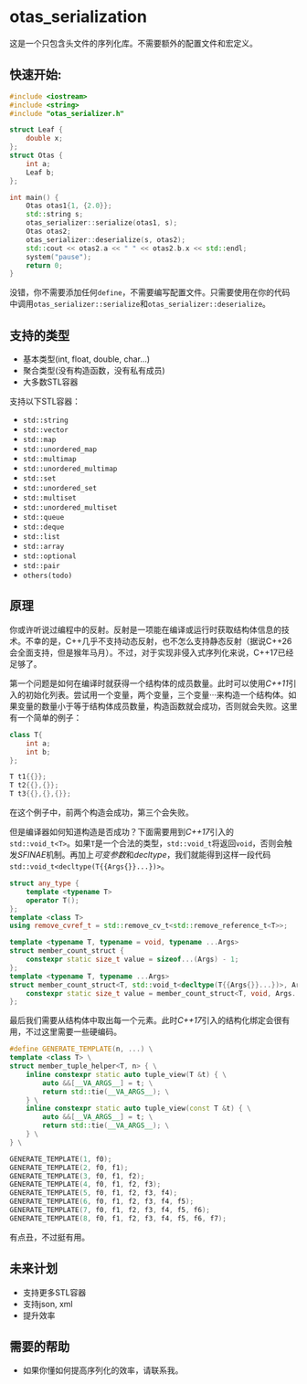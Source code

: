 # otas_serialization

这是一个只包含头文件的序列化库。不需要额外的配置文件和宏定义。

## 快速开始:
```cpp
#include <iostream>
#include <string>
#include "otas_serializer.h"

struct Leaf {
    double x;
};
struct Otas {
    int a;
    Leaf b;
};

int main() {
    Otas otas1{1, {2.0}};
    std::string s;
    otas_serializer::serialize(otas1, s);
    Otas otas2;
    otas_serializer::deserialize(s, otas2);
    std::cout << otas2.a << " " << otas2.b.x << std::endl;
    system("pause");
    return 0;
}
```
没错，你不需要添加任何`define`，不需要编写配置文件。只需要使用在你的代码中调用`otas_serializer::serialize`和`otas_serializer::deserialize`。

## 支持的类型
- 基本类型(int, float, double, char...)
- 聚合类型(没有构造函数，没有私有成员)
- 大多数STL容器

支持以下STL容器：
- `std::string`
- `std::vector`
- `std::map`
- `std::unordered_map`
- `std::multimap`
- `std::unordered_multimap`
- `std::set`
- `std::unordered_set`
- `std::multiset`
- `std::unordered_multiset`
- `std::queue`
- `std::deque`
- `std::list`
- `std::array`
- `std::optional`
- `std::pair`
- `others(todo)`

## 原理
你或许听说过编程中的反射。反射是一项能在编译或运行时获取结构体信息的技术。不幸的是，C++几乎不支持动态反射，也不怎么支持静态反射（据说C++26会全面支持，但是猴年马月）。不过，对于实现非侵入式序列化来说，C++17已经足够了。

第一个问题是如何在编译时就获得一个结构体的成员数量。此时可以使用*C++11*引入的初始化列表。尝试用一个变量，两个变量，三个变量···来构造一个结构体。如果变量的数量小于等于结构体成员数量，构造函数就会成功，否则就会失败。这里有一个简单的例子：

```cpp
class T{
    int a;
    int b;
};

T t1{{}};
T t2{{},{}};
T t3{{},{},{}};
```
在这个例子中，前两个构造会成功，第三个会失败。

但是编译器如何知道构造是否成功？下面需要用到*C++17*引入的`std::void_t<T>`。如果`T`是一个合法的类型，`std::void_t`将返回`void`，否则会触发*SFINAE*机制。再加上*可变参数*和*decltype*，我们就能得到这样一段代码`std::void_t<decltype(T{{Args{}}...})>`。
```cpp
struct any_type {
    template <typename T>
    operator T();
};
template <class T>
using remove_cvref_t = std::remove_cv_t<std::remove_reference_t<T>>;

template <typename T, typename = void, typename ...Args>
struct member_count_struct {
    constexpr static size_t value = sizeof...(Args) - 1;
};
template <typename T, typename ...Args>
struct member_count_struct<T, std::void_t<decltype(T{{Args{}}...})>, Args...> {
    constexpr static size_t value = member_count_struct<T, void, Args..., any_type>::value;
};
```
最后我们需要从结构体中取出每一个元素。此时*C++17*引入的结构化绑定会很有用，不过这里需要一些硬编码。
```cpp
#define GENERATE_TEMPLATE(n, ...) \
template <class T> \
struct member_tuple_helper<T, n> { \
    inline constexpr static auto tuple_view(T &t) { \
        auto &&[__VA_ARGS__] = t; \
        return std::tie(__VA_ARGS__); \
    } \
    inline constexpr static auto tuple_view(const T &t) { \
        auto &&[__VA_ARGS__] = t; \
        return std::tie(__VA_ARGS__); \
    } \
} \

GENERATE_TEMPLATE(1, f0);
GENERATE_TEMPLATE(2, f0, f1);
GENERATE_TEMPLATE(3, f0, f1, f2);
GENERATE_TEMPLATE(4, f0, f1, f2, f3);
GENERATE_TEMPLATE(5, f0, f1, f2, f3, f4);
GENERATE_TEMPLATE(6, f0, f1, f2, f3, f4, f5);
GENERATE_TEMPLATE(7, f0, f1, f2, f3, f4, f5, f6);
GENERATE_TEMPLATE(8, f0, f1, f2, f3, f4, f5, f6, f7);
```
有点丑，不过挺有用。

## 未来计划
- 支持更多STL容器
- 支持json, xml
- 提升效率

## 需要的帮助
- 如果你懂如何提高序列化的效率，请联系我。